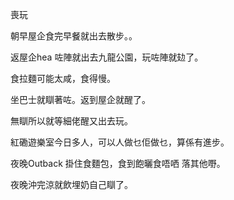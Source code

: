 喪玩

朝早屋企食完早餐就出去散步。。

返屋企hea 咗陣就出去九龍公園，玩咗陣就攰了。

食拉麵可能太咸，食得慢。

坐巴士就瞓著咗。返到屋企就醒了。

無瞓所以就等細佬醒又出去玩。

紅磡遊樂室今日多人，可以人做乜佢做乜，算係有進步。

夜晚Outback 掛住食麵包，食到飽曬食唔哂
落其他嘢。

夜晚沖完涼就飲埋奶自己瞓了。
